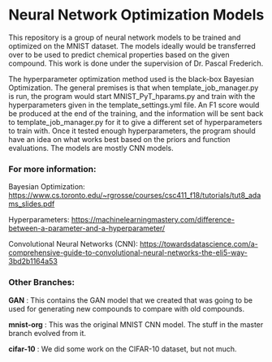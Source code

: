 # Neural Network Optimization Models

This repository is a group of neural network models to be trained and optimized on the MNIST dataset. The models ideally would be transferred over to be used to predict chemical properties based on the given compound. This work is done under the supervision of Dr. Pascal Frederich.

The hyperparameter optimization method used is the black-box Bayesian Optimization. The general premises is that when template_job_manager.py is run, the program would start MNIST_PyT_hparams.py and train with the hyperparameters given in the template_settings.yml file. An F1 score would be produced at the end of the training, and the information will be sent back to template_job_manager.py for it to give a different set of hyperparameters to train with. Once it tested enough hyperparameters, the program should have an idea on what works best based on the priors and function evaluations. The models are mostly CNN models.

### For more information: 

Bayesian Optimization: https://www.cs.toronto.edu/~rgrosse/courses/csc411_f18/tutorials/tut8_adams_slides.pdf

Hyperparameters: https://machinelearningmastery.com/difference-between-a-parameter-and-a-hyperparameter/

Convolutional Neural Networks (CNN): https://towardsdatascience.com/a-comprehensive-guide-to-convolutional-neural-networks-the-eli5-way-3bd2b1164a53

### Other Branches:

**GAN** : This contains the GAN model that we created that was going to be used for generating new compounds to compare with old compounds.

**mnist-org** : This was the original MNIST CNN model. The stuff in the master branch evolved from it.

**cifar-10** : We did some work on the CIFAR-10 dataset, but not much.
